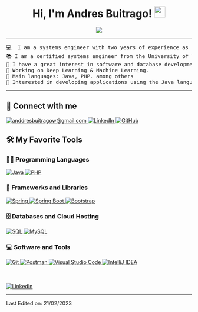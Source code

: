 <h1 align="center">
    Hi, I'm Andres Buitrago!
    <a href="https://github.com/Bouaskaoun" target="_self">
        <img src="https://media.giphy.com/media/hvRJCLFzcasrR4ia7z/giphy.gif" width="30">
    </a>
</h1>

<p align="center">
    <a href="https://github.com/Bouaskaoun">
        <img src="https://readme-typing-svg.herokuapp.com?lines=Systems-Engineer-Backend-developer;Always%20learning%20new%20things&center=true&width=380&height=45">
    </a>
</p>

<hr>

<pre>
💻  I am a systems engineer with two years of experience as a software developer, I have experience in Java programming languages.
📚 I am a certified systems engineer from the University of Tolima.
📝 I have a great interest in software and database development.
🔭 Working on Deep Learning & Machine Learning.
🌟 Main languages: Java, PHP. among others
🚩 Interested in developing applications using the Java language.
</pre>

<hr>

## 🤝 Connect with me

<p align="left">
    <a href="anddresbuitragow@gmail.com">
        <img src="https://img.shields.io/badge/gmail-%23EA4335.svg?style=plastic&logo=gmail&logoColor=white" alt="anddresbuitragow@gmail.com"/>
    </a>
    <a href="https://www.linkedin.com/in/andres-buitrago-34540a2b4/">
        <img src="https://img.shields.io/badge/linkedin-%230A66C2.svg?style=plastic&logo=linkedin&logoColor=white" alt="LinkedIn"/>
    </a>
    <a href="https://github.com/Anddw">
        <img src="https://img.shields.io/badge/github-%23181717.svg?style=plastic&logo=github&logoColor=white" alt="GitHub"/>
    </a>
</p>

## 🛠️ My Favorite Tools

### 👨‍💻 Programming Languages

<p>
    <a href="https://github.com/Bouaskaoun">
        <img alt="Java" src="https://img.shields.io/badge/Java-%23F7DF1E.svg?logo=java&logoColor=black">
    </a>
    <a href="https://github.com/Bouaskaoun">
        <img alt="PHP" src="https://img.shields.io/badge/PHP-%2314354C.svg?logo=php&logoColor=white">
    </a>
</p>

### 🧰 Frameworks and Libraries

<p>
    <a href="https://github.com/Bouaskaoun">
        <img alt="Spring" src="https://img.shields.io/badge/Spring%20-%2334A853.svg?logo=Springboot&logoColor=white">
    </a>
    <a href="https://github.com/Bouaskaoun">
        <img alt="Spring Boot" src="https://img.shields.io/badge/Spring%20Boot%20-%2334A853.svg?logo=Springboot&logoColor=white">
    </a>
    <a href="https://github.com/Bouaskaoun">
        <img alt="Bootstrap" src="https://img.shields.io/badge/Bootstrap%20-%23150458.svg?logo=Bootstrap&logoColor=white">
    </a>
</p>

### 🗄️ Databases and Cloud Hosting

<p>
    <a href="https://github.com/Bouaskaoun">
        <img alt="SQL" src="https://img.shields.io/badge/SQL-%23013243.svg?logo=sql&logoColor=white">
    </a>
    <a href="https://github.com/Bouaskaoun">
        <img alt="MySQL" src="https://img.shields.io/badge/MySQL-%23013243.svg?logo=mysql&logoColor=white">
    </a>
</p>

### 💻 Software and Tools

<p>
    <a href="https://github.com/Bouaskaoun">
        <img alt="Git" src="https://img.shields.io/badge/Git-%23F05033.svg?logo=git&logoColor=white">
    </a>
    <a href="https://github.com/Bouaskaoun">
        <img alt="Postman" src="https://img.shields.io/badge/Postman-FF6C37?logo=postman&logoColor=white">
    </a>
    <a href="https://github.com/Bouaskaoun">
        <img alt="Visual Studio Code" src="https://img.shields.io/badge/VS%20Code-0078d7.svg?logo=visual-studio-code&logoColor=white">
    </a>
    <a href="https://github.com/Bouaskaoun">
        <img alt="IntelliJ IDEA" src="https://img.shields.io/badge/IntelliJ%20IDEA-000000.svg?logo=intellij-idea&logoColor=white">
    </a>
</p>

</br>

<!--
### 👨🏽‍💻 Workspace
<p>
    <a href="https://github.com/Bouaskaoun">
        <img alt="Git" src="https://img.shields.io/badge/Git-%23F05033.svg?logo=git&logoColor=white">
    </a>
    <a href="https://github.com/Bouaskaoun">
        <img alt="Postman" src="https://img.shields.io/badge/Postman-FF6C37?logo=postman&logoColor=white">
    </a>
    <a href="https://github.com/Bouaskaoun">
        <img alt="Visual Studio Code" src="https://img.shields.io/badge/VS%20Code-0078d7.svg?logo=visual-studio-code&logoColor=white">
    </a>
    <a href="https://github.com/Bouaskaoun">
        <img alt="IntelliJ IDEA" src="https://img.shields.io/badge/IntelliJ%20IDEA-000000.svg?logo=intellij-idea&logoColor=white">
    </a>
</p>

-->
</br>

<a href="https://www.linkedin.com/in/andres-buitrago-34540a2b4/" target="_blank">
    <img src="https://img.shields.io/badge/linkedin-%230A66C2.svg?style=plastic&logo=linkedin&logoColor=white" alt="LinkedIn"/>
</a>






  </td>
  <td width="50%" valign="top">


  </td>
  </tr>
</table>

------



Last Edited on: 21/02/2023
